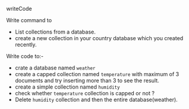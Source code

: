 writeCode

Write command to

- List collections from a database.
- create a new collection in your country database which you created recently.

Write code to:-

- crate a database named `weather`
- create a capped collection named `temperature` with maximum of 3 documents and try inserting more than 3 to see the result.
- create a simple collection named `humidity`
- check whether `temperature` collection is capped or not ?
- Delete `humidity` collection and then the entire database(weather).       


